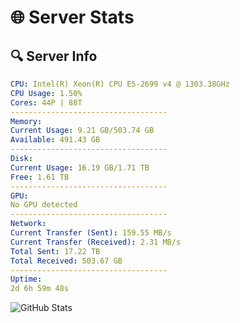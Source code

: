 # 🌐 Server Stats
## 🔍 Server Info
```yaml
CPU: Intel(R) Xeon(R) CPU E5-2699 v4 @ 1303.38GHz
CPU Usage: 1.50%
Cores: 44P | 88T
-----------------------------------
Memory:
Current Usage: 9.21 GB/503.74 GB
Available: 491.43 GB
-----------------------------------
Disk:
Current Usage: 16.19 GB/1.71 TB
Free: 1.61 TB
-----------------------------------
GPU:
No GPU detected
-----------------------------------
Network:
Current Transfer (Sent): 159.55 MB/s
Current Transfer (Received): 2.31 MB/s
Total Sent: 17.22 TB
Total Received: 503.67 GB
-----------------------------------
Uptime:
2d 6h 59m 48s
```
![GitHub Stats](https://img.shields.io/badge/Updated-2025-02-10_05:43:06-blue)